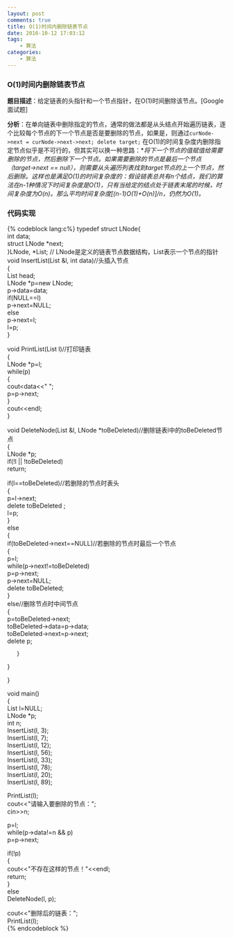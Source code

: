 ```yaml
---
layout: post
comments: true
title: O(1)时间内删除链表节点
date: 2016-10-12 17:03:12
tags:
    - 算法
categories:
    - 算法
---
```


### O(1)时间内删除链表节点 

**题目描述**：给定链表的头指针和一个节点指针，在O(1)时间删除该节点。[Google面试题]

**分析**：在单向链表中删除指定的节点，通常的做法都是从头结点开始遍历链表，逐个比较每个节点的下一个节点是否是要删除的节点，如果是，则通过`curNode->next = curNode->next->next; delete target;` 在O(1)的时间复杂度内删除指定节点似乎是不可行的，但其实可以换一种思路：**将下一个节点的值赋值给需要删除的节点，然后删除下一个节点。如果需要删除的节点是最后一个节点（target->next == null），则需要从头遍历列表找到target节点的上一个节点，然后删除。这样也是满足O(1)的时间复杂度的：假设链表总共有n个结点，我们的算法在n-1种情况下时间复杂度是O(1)，只有当给定的结点处于链表末尾的时候，时间复杂度为O(n)。那么平均时间复杂度[(n-1)*O(1)+O(n)]/n，仍然为O(1)。**

<!-- more -->

### 代码实现

{% codeblock lang:c%}
typedef struct LNode{  
   int data;  
   struct LNode *next;  
}LNode, *List; 
// LNode是定义的链表节点数据结构，List表示一个节点的指针
void InsertList(List &l, int data)//头插入节点  
{  
   List head;  
   LNode *p=new LNode;  
   p->data=data;  
   if(NULL==l)  
       p->next=NULL;  
   else  
       p->next=l;  
   l=p;  
}  
  
void PrintList(List l)//打印链表  
{  
   LNode *p=l;  
   while(p)  
   {  
       cout<<p->data<<" ";  
       p=p->next;  
   }  
   cout<<endl;  
}  

void DeleteNode(List &l, LNode *toBeDeleted)//删除链表l中的toBeDeleted节点  
{  
   LNode *p;  
   if(!l || !toBeDeleted)  
       return;  
 
   if(l==toBeDeleted)//若删除的节点时表头  
   {  
       p=l->next;  
       delete toBeDeleted ;  
       l=p;          
   }  
   else  
   {  
       if(toBeDeleted->next==NULL)//若删除的节点时最后一个节点  
       {  
           p=l;  
           while(p->next!=toBeDeleted)  
               p=p->next;  
           p->next=NULL;  
           delete toBeDeleted;  
       }  
       else//删除节点时中间节点  
       {  
           p=toBeDeleted->next;  
           toBeDeleted->data=p->data;  
           toBeDeleted->next=p->next;  
           delete p;  
 
       }  
 
   }  
  
}  
  
void main()  
{  
   List l=NULL;  
   LNode *p;  
   int n;  
   InsertList(l, 3);  
   InsertList(l, 7);  
   InsertList(l, 12);  
   InsertList(l, 56);  
   InsertList(l, 33);  
   InsertList(l, 78);  
   InsertList(l, 20);  
   InsertList(l, 89);  
 
   PrintList(l);  
   cout<<"请输入要删除的节点：";  
   cin>>n;  
 
   p=l;  
   while(p->data!=n && p)  
       p=p->next;  
 
   if(!p)  
   {  
       cout<<"不存在这样的节点！"<<endl;  
       return;  
   }  
   else  
       DeleteNode(l, p);  
 
   cout<<"删除后的链表：";  
   PrintList(l);  
{% endcodeblock %}
                                
                    
                    

